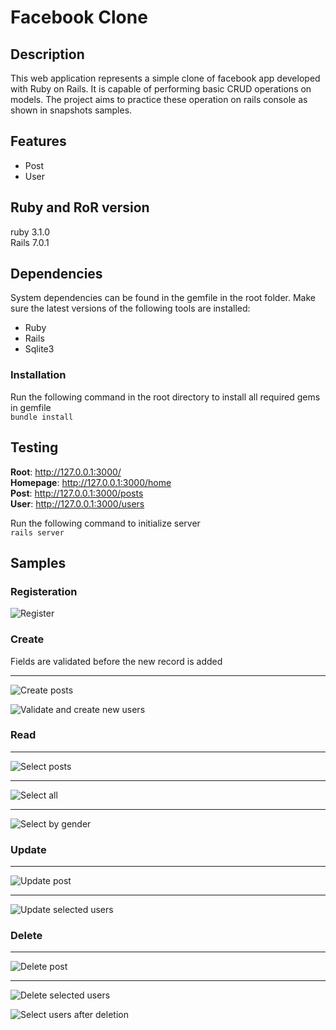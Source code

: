 # Facebook Clone

## Description

This web application represents a simple clone of facebook app developed with Ruby on Rails. It is capable of performing basic CRUD operations on models. The project aims to practice these operation on rails console as shown in snapshots samples.

## Features

- Post 
- User

## Ruby and RoR version

ruby 3.1.0<br>
Rails 7.0.1

## Dependencies

System dependencies can be found in the gemfile in the root folder. Make sure the latest versions of the following tools are installed:

- Ruby
- Rails
- Sqlite3

### Installation

Run the following command in the root directory to install all required gems in gemfile<br>
`bundle install`

## Testing

**Root**: http://127.0.0.1:3000/<br>
**Homepage**: http://127.0.0.1:3000/home<br>
**Post**: http://127.0.0.1:3000/posts<br>
**User**: http://127.0.0.1:3000/users<br>


Run the following command to initialize server<br>
`rails server`

## Samples

### Registeration

![Register](/images/register.png)

### Create

Fields are validated before the new record is added

---


![Create posts](/images/create-posts.png)

![Validate and create new users](/images/create-users.png)

### Read

---

![Select posts](/images/read-posts.png)

---

![Select all](/images/select-all-before.png)

---

![Select by gender](/images/select-by-gender.png)


### Update

---

![Update post](/images/update-post.png)

---

![Update selected users](/images/update-users.png)

### Delete

---

![Delete post](/images/delete-post.png)

---

![Delete selected users](/images/delete-users.png)

![Select users after deletion](/images/select-users-after.png)

